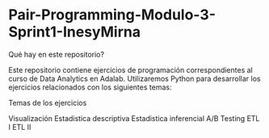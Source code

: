 # Pair-Programming-Modulo-3-Sprint1-InesyMirna
Qué hay en este repositorio?

Este repositorio contiene ejercicios de programación correspondientes al curso de Data Analytics en Adalab. Utilizaremos Python para desarrollar los ejercicios relacionados con los siguientes temas:

Temas de los ejercicios

Visualización
Estadistica descriptiva
Estadistica inferencial
A/B Testing
ETL I
ETL II
